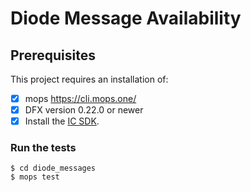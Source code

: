 # Diode Message Availability

## Prerequisites
This project requires an installation of:

- [x] mops https://cli.mops.one/
- [x] DFX version 0.22.0 or newer
- [x] Install the [IC SDK](https://internetcomputer.org/docs/current/developer-docs/setup/install/).

### Run the tests

```shell
$ cd diode_messages
$ mops test
```
